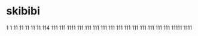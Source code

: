 # skibibi
1
1
11
11
11
11
11
114
111
111
1111
111
111
111
111
111
111
111
111
111
111
111
111
11111
1111
